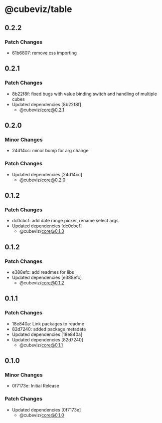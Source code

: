 # @cubeviz/table

## 0.2.2

### Patch Changes

- 61b6807: remove css importing

## 0.2.1

### Patch Changes

- 8b22f8f: fixed bugs with value binding switch and handling of multiple cubes
- Updated dependencies [8b22f8f]
  - @cubeviz/core@0.2.1

## 0.2.0

### Minor Changes

- 24d14cc: minor bump for arg change

### Patch Changes

- Updated dependencies [24d14cc]
  - @cubeviz/core@0.2.0

## 0.1.2

### Patch Changes

- dc0cbcf: add date range picker, rename select args
- Updated dependencies [dc0cbcf]
  - @cubeviz/core@0.1.3

## 0.1.2

### Patch Changes

- e388efc: add readmes for libs
- Updated dependencies [e388efc]
  - @cubeviz/core@0.1.2

## 0.1.1

### Patch Changes

- 18e840a: Link packages to readme
- 82d7240: added package metadata
- Updated dependencies [18e840a]
- Updated dependencies [82d7240]
  - @cubeviz/core@0.1.1

## 0.1.0

### Minor Changes

- 0f7173e: Initial Release

### Patch Changes

- Updated dependencies [0f7173e]
  - @cubeviz/core@0.1.0
